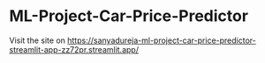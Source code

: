 # ML-Project-Car-Price-Predictor
Visit the site on https://sanyadureja-ml-project-car-price-predictor-streamlit-app-zz72pr.streamlit.app/
